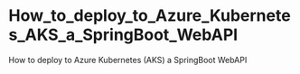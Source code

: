 # How_to_deploy_to_Azure_Kubernetes_AKS_a_SpringBoot_WebAPI
How to deploy to Azure Kubernetes (AKS) a SpringBoot WebAPI
